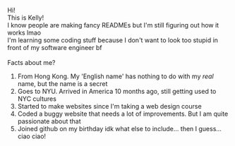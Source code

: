 Hi! <br>
This is Kelly! <br>
I know people are making fancy READMEs but I'm still figuring out how it works lmao <br>
I'm learning some coding stuff because I don't want to look too stupid in front of my software engineer bf
<br><br>
Facts about me? <br>
1. From Hong Kong. My 'English name' has nothing to do with my <i>real</i> name, but the name is a secret <br>
2. Goes to NYU. Arrived in America 10 months ago, still getting used to NYC cultures <br>
3. Started to make websites since I'm taking a web design course <br>
4. Coded a buggy website that needs a lot of improvements. But I am quite passionate about that
5. Joined github on my birthday
idk what else to include... then I guess... <br>
ciao ciao!

